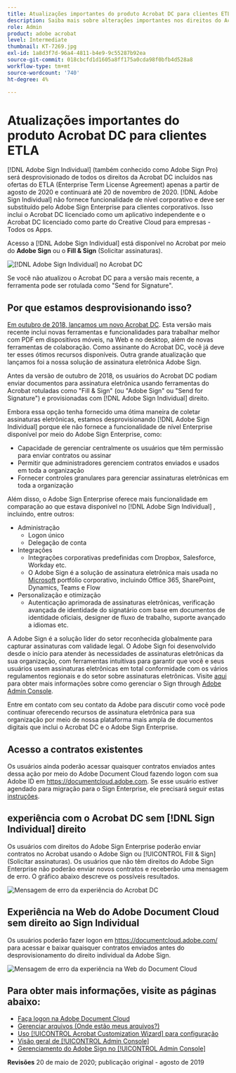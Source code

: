 ```yaml
---
title: Atualizações importantes do produto Acrobat DC para clientes ETLA
description: Saiba mais sobre alterações importantes nos direitos do Acrobat DC incluídos nas ofertas do ETLA (Enterprise Term License Agreement) de agosto de 2020 a 20 de novembro de 2020
role: Admin
product: adobe acrobat
level: Intermediate
thumbnail: KT-7269.jpg
exl-id: 1a8d3f7d-96a4-4811-b4e9-9c55287b92ea
source-git-commit: 018cbcfd1d1605a8ff175a0cda98f0bfb4d528a8
workflow-type: tm+mt
source-wordcount: '740'
ht-degree: 4%

---
```


# Atualizações importantes do produto Acrobat DC para clientes ETLA

[!DNL Adobe Sign Individual] (também conhecido como Adobe Sign Pro) será desprovisionado de todos os direitos da Acrobat DC incluídos nas ofertas do ETLA (Enterprise Term License Agreement) apenas a partir de agosto de 2020 e continuará até 20 de novembro de 2020. [!DNL Adobe Sign Individual] não fornece funcionalidade de nível corporativo e deve ser substituído pelo Adobe Sign Enterprise para clientes corporativos. Isso inclui o Acrobat DC licenciado como um aplicativo independente e o Acrobat DC licenciado como parte do Creative Cloud para empresas - Todos os Apps.

Acesso a [!DNL Adobe Sign Individual] está disponível no Acrobat por meio do **Adobe Sign** ou o **Fill &amp; Sign** (Solicitar assinaturas).

![[!DNL Adobe Sign Individual] no Acrobat DC](../assets/Deploy_SignEntitle1.png)

Se você não atualizou o Acrobat DC para a versão mais recente, a ferramenta pode ser rotulada como &quot;Send for Signature&quot;.

## Por que estamos desprovisionando isso?

[Em outubro de 2018, lançamos um novo Acrobat DC](https://news.adobe.com/news/news-details/2018/Adobe-Redefines-What-Is-Possible-With-PDF-With-All-New-Acrobat-DC). Esta versão mais recente inclui novas ferramentas e funcionalidades para trabalhar melhor com PDF em dispositivos móveis, na Web e no desktop, além de novas ferramentas de colaboração. Como assinante do Acrobat DC, você já deve ter esses ótimos recursos disponíveis. Outra grande atualização que lançamos foi a nossa solução de assinatura eletrônica Adobe Sign.

Antes da versão de outubro de 2018, os usuários do Acrobat DC podiam enviar documentos para assinatura eletrônica usando ferramentas do Acrobat rotuladas como &quot;Fill &amp; Sign&quot; (ou &quot;Adobe Sign&quot; ou &quot;Send for Signature&quot;) e provisionadas com [!DNL Adobe Sign Individual] direito.

Embora essa opção tenha fornecido uma ótima maneira de coletar assinaturas eletrônicas, estamos desprovisionando [!DNL Adobe Sign Individual] porque ele não fornece a funcionalidade de nível Enterprise disponível por meio do Adobe Sign Enterprise, como:

* Capacidade de gerenciar centralmente os usuários que têm permissão para enviar contratos ou assinar
* Permitir que administradores gerenciem contratos enviados e usados em toda a organização
* Fornecer controles granulares para gerenciar assinaturas eletrônicas em toda a organização

Além disso, o Adobe Sign Enterprise oferece mais funcionalidade em comparação ao que estava disponível no [!DNL Adobe Sign Individual] , incluindo, entre outros:

* Administração
   * Logon único
   * Delegação de conta
* Integrações
   * Integrações corporativas predefinidas com Dropbox, Salesforce, Workday etc.
   * O Adobe Sign é a solução de assinatura eletrônica mais usada no [Microsoft](https://acrobat.adobe.com/us/en/business/integrations/microsoft.html) portfólio corporativo, incluindo Office 365, SharePoint, Dynamics, Teams e Flow
* Personalização e otimização
   * Autenticação aprimorada de assinaturas eletrônicas, verificação avançada de identidade do signatário com base em documentos de identidade oficiais, designer de fluxo de trabalho, suporte avançado a idiomas etc.

A Adobe Sign é a solução líder do setor reconhecida globalmente para capturar assinaturas com validade legal. O Adobe Sign foi desenvolvido desde o início para atender às necessidades de assinaturas eletrônicas da sua organização, com ferramentas intuitivas para garantir que você e seus usuários usem assinaturas eletrônicas em total conformidade com os vários regulamentos regionais e do setor sobre assinaturas eletrônicas. Visite [aqui](https://helpx.adobe.com/br/enterprise/using/adobe-sign-for-enterprise.html) para obter mais informações sobre como gerenciar o Sign through [Adobe Admin Console](https://helpx.adobe.com/br/enterprise/using/admin-console.html).

Entre em contato com seu contato da Adobe para discutir como você pode continuar oferecendo recursos de assinatura eletrônica para sua organização por meio de nossa plataforma mais ampla de documentos digitais que inclui o Acrobat DC e o Adobe Sign Enterprise.

## Acesso a contratos existentes

Os usuários ainda poderão acessar quaisquer contratos enviados antes dessa ação por meio do Adobe Document Cloud fazendo logon com sua Adobe ID em https://documentcloud.adobe.com. Se esse usuário estiver agendado para migração para o Sign Enterprise, ele precisará seguir estas [instruções](https://helpx.adobe.com/br/sign/kb/how-to-download-signed-documents---adobe-sign.html).

## experiência com o Acrobat DC sem [!DNL Sign Individual] direito

Os usuários com direitos do Adobe Sign Enterprise poderão enviar contratos no Acrobat usando o Adobe Sign ou [!UICONTROL Fill &amp; Sign] (Solicitar assinaturas).
Os usuários que não têm direitos do Adobe Sign Enterprise não poderão enviar novos contratos e receberão uma mensagem de erro. O gráfico abaixo descreve os possíveis resultados.

![Mensagem de erro da experiência do Acrobat DC](../assets/Deploy_SignEntitle2.png)

## Experiência na Web do Adobe Document Cloud sem direito ao Sign Individual

Os usuários poderão fazer logon em https://documentcloud.adobe.com/ para acessar e baixar quaisquer contratos enviados antes do desprovisionamento do direito individual da Adobe Sign.

![Mensagem de erro da experiência na Web do Document Cloud](../assets/Deploy_SignEntitle3.png)

## Para obter mais informações, visite as páginas abaixo:

* [Faça logon na Adobe Document Cloud](https://helpx.adobe.com/document-cloud/help/sign-in.html)
* [Gerenciar arquivos (Onde estão meus arquivos?)](https://helpx.adobe.com/document-cloud/help/manage-files.html)
* [Uso [!UICONTROL Acrobat Customization Wizard] para configuração](https://www.adobe.com/devnet-docs/acrobatetk/tools/Wizard/WizardDC/index.html)
* [Visão geral de [!UICONTROL Admin Console]](https://helpx.adobe.com/enterprise/using/admin-console.html)
* [Gerenciamento do Adobe Sign no [!UICONTROL Admin Console]](https://helpx.adobe.com/enterprise/using/adobe-sign-for-enterprise.html)

**Revisões** 20 de maio de 2020; publicação original - agosto de 2019

